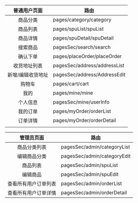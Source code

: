 |   普通用户页面    | 路由                         |
|:-----------------:| ---------------------------- |
|     商品分类      | pages/category/category      |
|     商品列表      | pages/spuList/spuList        |
|     商品详情      | pages/spuDetail/spuDetail    |
|     搜索商品      | pagesSec/search/search       |
|     确认下单      | pages/placeOrder/placeOrder  |
|   收货地址列表    | pagesSec/address/addressList |
| 新增/编辑收货地址 | pagesSec/address/AddressEdit |
|      购物车       | pages/cart/cart   |
|       我的        | pages/mine/mine              |
|     个人信息      | pagesSec/mine/userInfo       |
|     我的订单      | pages/myOrder/orderList      |
|     订单详情      | pages/myOrder/orderDetail    |
|                   |                              |

|      管理员页面      | 路由                        |
|:--------------------:| --------------------------- |
|     商品分类列表     | pagesSec/admin/categoryList |
|     编辑商品分类     | pagesSec/admin/categoryEdit |
|       商品列表       | pagesSec/admin/spuList      |
|       编辑商品       | pagesSec/admin/spuEdit      |
| 查看所有用户订单列表 | pagesSec/admin/orderList    |
| 查看所有用户订单详情 | pagesSec/admin/orderDetail  |

